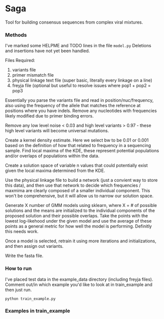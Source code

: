 # Saga

Tool for building consensus sequences from complex viral mixtures.

### Methods

I've marked some HELPME and TODO lines in the file ```model.py```
Deletions and insertions have not yet been handled.

Files Required:

1. variants file
2. primer mismatch file
3. physical linkage text file (super basic, literally every linkage on a line)
4. freyja file (optional but useful to resolve issues where pop1 + pop2 = pop3

Essentially you parse the variants file and read in position/nuc/frequency, also using the frequency of the allele that matches the reference at positions where you have indels. Remove any nucleotides with frequencies likely modified due to primer binding errors.

Remove any low level noise < 0.03 and high level variants > 0.97 - these high level variants will become universal mutations.

Create a kernel density estimate. Here we select bw to be 0.01 or 0.001 based on the definition of how that related to frequency in a sequencing sample. Find local maxima of the KDE, these represent potential populations and/or overlaps of populations within the data.

Create a solution space of variable n values that could potentially exist given the local maxima determined from the KDE. 

Use the physical linkage file to build a network (just a convient way to store this data), and then use that network to decide which frequencies / maxmima are clearly composed of a smaller individual component. This won't be comprehensive, but it will allow us to narrow our solution space.

Generate X number of GMM models using sklearn, where X = # of possible solutions and the means are initialized to the individual components of the proposed solution and their possible overlaps. Take the points with the lowest log-likehood under the given model and use the average of these points as a general metric for how well the model is performing. Definitly this needs work.

Once a model is selected, retrain it using more iterations and initializations, and then assign out variants.

Write the fasta file.    

### How to run
I've placed test data in the example_data directory (including freyja files). Comment out/in which example you'd like to look at in train_example and then just run.

```
python train_example.py
```

### Examples in train_example
